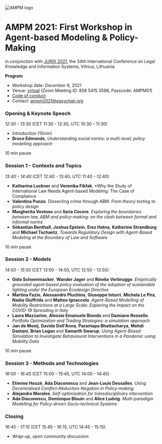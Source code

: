 <img alt="AMPM logo" src="https://polder.center/wp-content/uploads/2021/10/AMPM-2021.png">

# AMPM 2021: First Workshop in Agent-based Modeling & Policy-Making
in conjunction with [JURIX 2021](https://jurix2021.mruni.eu/), the 34th International Conference on Legal
Knowledge and Information Systems, Vilnius, Lithuania

**Program** 

- Workshop date: December 8, 2021 
- Venue: [virtual](https://uva-live.zoom.us/j/85854153566?pwd=cVIwR0dYU1k1RTZBZkI2d2l1Rks2dz09) (Zoom Meeting ID: 858 5415 3566, Passcode: AMPM01)
- [Code of conduct](https://confcodeofconduct.com/)
- Contact: [ampm2021@easychair.org](mailto:ampm2021@easychair.org)

### Opening & Keynote Speech

*12:30 - 13:30* (CET 11:30 - 12:30, UTC 10:30 - 11:30)

- *Introduction* (15min)
- **Bruce Edmonds**, *Understanding social norms: a multi-level, policy modelling approach*

10 min pause

### Session 1 - Contexts and Topics 

*13:40 - 14:40* (CET 12:40 - 13:40, UTC 11:40 - 12:40)

- **Katharina Luckner** and **Veronika Fikfak**. *Why the Study of International Law Needs Agent-based Modeling: The Case of Compliance
- **Valentina Punzo**. Dissecting crime through ABM. *From theory testing to policy design*
- **Margherita Vestoso** and **Ilaria Cecere**. *Exploring the boundaries between law, ABM and policy-making: on the clash between formal and informal norms*
- **Sebastian Benthall**, **Joshua Epstein**, **Erez Hatna**, **Katherine Strandburg** and **Michael Tschantz**. *Towards Regulatory Design with Agent-Based Modeling at the Boundary of Law and Software*

10 min pause

### Session 2 - Models 

*14:50 - 15:50* (CET 13:50 - 14:50, UTC 12:50 - 13:50)

- **Gido Schoenmacker**, **Wander Jager** and **Rineke Verbrugge**. *Empirically grounded agent-based policy evaluation of the adoption of sustainable lighting under the European Ecodesign Directive*
- **Martina Fazio**, **Alessandro Pluchino**, **Giuseppe Inturri**, **Michela Le Pira**, **Nadia Giuffrida** and **Matteo Ignaccolo**. *Agent-Based Modelling of Mobility Restrictions at a Large Scale: Exploring the Impact on the COVID-19 Spreading in Italy*
- **Laura Mazzarino**, **Alessio Emanuele Biondo** and **Damiano Rossello**. *Portfolio Optimization and Trading Strategies: a simulation approach*
- **Jan de Mooij**, **Davide Dell'Anna**, **Parantapa Bhattacharya**, **Mehdi Dastani**, **Brian Logan** and **Samarth Swarup**. *Using Agent-Based Simulation to Investigate Behavioural Interventions in a Pandemic using Mobility Data*

10 min pause

### Session 3 - Methods and Technologies 

*16:00 - 16:45* (CET 15:00 - 15:45, UTC 14:00 - 14:45)

- **Etienne Houzé**, **Ada Diaconescu** and **Jean-Louis Dessalles**. *Using Decentralised Conflict-Abduction-Negation in Policy-making*
- **Alejandro Morales**. *Self-optimization for transdisciplinary intervention*
- **Ada Diaconescu**, **Dominique Blouin** and **Alice Ludvig**. *Multi-paradigm Modelling for Policy-driven Socio-technical Systems*

### Closing

*16:45 - 17:15* (CET 15:45 - 16:15, UTC 14:45 - 15:15)   

- *Wrap-up*, *open community discussion*

